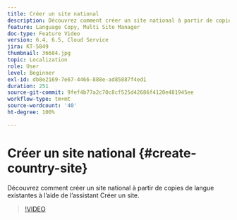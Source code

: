 ```yaml
---
title: Créer un site national
description: Découvrez comment créer un site national à partir de copies de langue existantes à l’aide de l’assistant Créer un site.
feature: Language Copy, Multi Site Manager
doc-type: Feature Video
version: 6.4, 6.5, Cloud Service
jira: KT-5849
thumbnail: 36684.jpg
topic: Localization
role: User
level: Beginner
exl-id: db8e2169-7e67-4466-888e-ad85887f4ed1
duration: 251
source-git-commit: 9fef4b77a2c70c8cf525d42686f4120e481945ee
workflow-type: tm+mt
source-wordcount: '40'
ht-degree: 100%

---
```


# Créer un site national {#create-country-site}

Découvrez comment créer un site national à partir de copies de langue existantes à l’aide de l’assistant Créer un site.

>[!VIDEO](https://video.tv.adobe.com/v/36684?quality=12&learn=on)
